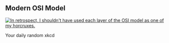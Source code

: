 ## Modern OSI Model
[![In retrospect, I shouldn't have used each layer of the OSI model as one of my horcruxes.](https://imgs.xkcd.com/comics/modern_osi_model.png)](https://xkcd.com/2105/ "In retrospect, I shouldn't have used each layer of the OSI model as one of my horcruxes.")

Your daily random xkcd
